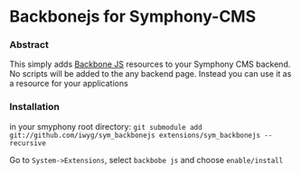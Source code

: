 # Backbonejs for Symphony-CMS

### Abstract 
This simply adds [Backbone JS][1] resources to your Symphony CMS backend. No
scripts will be added to the any backend page. Instead you can use it as
a resource for your applications

### Installation
in your smyphony root directory: `git submodule add git://github.com/iwyg/sym_backbonejs extensions/sym_backbonejs --recursive`

Go to `System->Extensions`, select `backbobe js` and choose `enable/install`

[1]: http://backbonejs.org/
